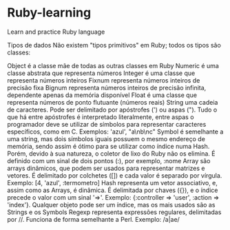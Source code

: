 # Ruby-learning
Learn and practice Ruby language

Tipos de dados
Não existem "tipos primitivos" em Ruby; todos os tipos são classes:

Object é a classe mãe de todas as outras classes em Ruby
Numeric é uma classe abstrata que representa números
Integer é uma classe que representa números inteiros
Fixnum representa números inteiros de precisão fixa
Bignum representa números inteiros de precisão infinita, dependente apenas da memória disponível
Float é uma classe que representa números de ponto flutuante (números reais)
String uma cadeia de caracteres. Pode ser delimitado por apóstrofes (') ou aspas ("). Tudo o que há entre apóstrofes é interpretado literalmente, entre aspas o programador deve se utilizar de símbolos para representar caracteres específicos, como em C. Exemplos: 'azul', "a\nb\nc"
Symbol é semelhante a uma string, mas dois símbolos iguais possuem o mesmo endereço de memória, sendo assim é ótimo para se utilizar como índice numa Hash. Porém, devido à sua natureza, o coletor de lixo do Ruby não os elimina. É definido com um sinal de dois pontos (:), por exemplo, :nome
Array são arrays dinâmicos, que podem ser usados para representar matrizes e vetores. É delimitado por colchetes ([]) e cada valor é separado por vírgula. Exemplo: [4, 'azul', :termometro]
Hash representa um vetor associativo, e, assim como as Arrays, é dinâmica. É delimitada por chaves ({}), e o índice precede o valor com um sinal '=>'. Exemplo: {:controller => 'user', :action => 'index'}. Qualquer objeto pode ser um índice, mas os mais usados são as Strings e os Symbols
Regexp representa expressões regulares, delimitadas por //. Funciona de forma semelhante a Perl. Exemplo: /a|ae/
